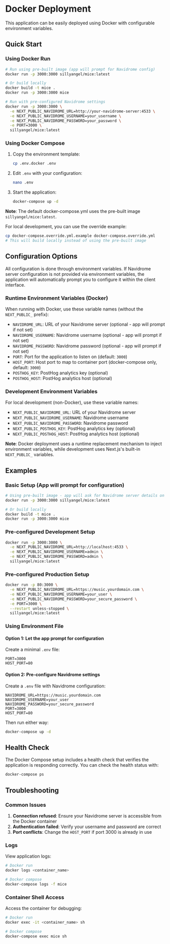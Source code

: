 # Docker Deployment

This application can be easily deployed using Docker with configurable environment variables.

## Quick Start

### Using Docker Run

```bash
# Run using pre-built image (app will prompt for Navidrome config)
docker run -p 3000:3000 sillyangel/mice:latest

# Or build locally
docker build -t mice .
docker run -p 3000:3000 mice

# Run with pre-configured Navidrome settings
docker run -p 3000:3000 \
  -e NEXT_PUBLIC_NAVIDROME_URL=http://your-navidrome-server:4533 \
  -e NEXT_PUBLIC_NAVIDROME_USERNAME=your_username \
  -e NEXT_PUBLIC_NAVIDROME_PASSWORD=your_password \
  -e PORT=3000 \
  sillyangel/mice:latest
```

### Using Docker Compose

1. Copy the environment template:

   ```bash
   cp .env.docker .env
   ```

2. Edit `.env` with your configuration:

   ```bash
   nano .env
   ```

3. Start the application:

   ```bash
   docker-compose up -d
   ```

**Note**: The default docker-compose.yml uses the pre-built image `sillyangel/mice:latest`.

For local development, you can use the override example:

```bash
cp docker-compose.override.yml.example docker-compose.override.yml
# This will build locally instead of using the pre-built image
```

## Configuration Options

All configuration is done through environment variables. If Navidrome server configuration is not provided via environment variables, the application will automatically prompt you to configure it within the client interface.

### Runtime Environment Variables (Docker)

When running with Docker, use these variable names (without the `NEXT_PUBLIC_` prefix):

- `NAVIDROME_URL`: URL of your Navidrome server (optional - app will prompt if not set)
- `NAVIDROME_USERNAME`: Navidrome username (optional - app will prompt if not set)  
- `NAVIDROME_PASSWORD`: Navidrome password (optional - app will prompt if not set)
- `PORT`: Port for the application to listen on (default: `3000`)
- `HOST_PORT`: Host port to map to container port (docker-compose only, default: `3000`)
- `POSTHOG_KEY`: PostHog analytics key (optional)
- `POSTHOG_HOST`: PostHog analytics host (optional)

### Development Environment Variables

For local development (non-Docker), use these variable names:

- `NEXT_PUBLIC_NAVIDROME_URL`: URL of your Navidrome server
- `NEXT_PUBLIC_NAVIDROME_USERNAME`: Navidrome username
- `NEXT_PUBLIC_NAVIDROME_PASSWORD`: Navidrome password
- `NEXT_PUBLIC_POSTHOG_KEY`: PostHog analytics key (optional)
- `NEXT_PUBLIC_POSTHOG_HOST`: PostHog analytics host (optional)

**Note**: Docker deployment uses a runtime replacement mechanism to inject environment variables, while development uses Next.js's built-in `NEXT_PUBLIC_` variables.

## Examples

### Basic Setup (App will prompt for configuration)

```bash
# Using pre-built image - app will ask for Navidrome server details on first launch
docker run -p 3000:3000 sillyangel/mice:latest

# Or build locally
docker build -t mice .
docker run -p 3000:3000 mice
```

### Pre-configured Development Setup

```bash
docker run -p 3000:3000 \
  -e NEXT_PUBLIC_NAVIDROME_URL=http://localhost:4533 \
  -e NEXT_PUBLIC_NAVIDROME_USERNAME=admin \
  -e NEXT_PUBLIC_NAVIDROME_PASSWORD=admin \
  sillyangel/mice:latest
```

### Pre-configured Production Setup

```bash
docker run -p 80:3000 \
  -e NEXT_PUBLIC_NAVIDROME_URL=https://music.yourdomain.com \
  -e NEXT_PUBLIC_NAVIDROME_USERNAME=your_user \
  -e NEXT_PUBLIC_NAVIDROME_PASSWORD=your_secure_password \
  -e PORT=3000 \
  --restart unless-stopped \
  sillyangel/mice:latest
```

### Using Environment File

#### Option 1: Let the app prompt for configuration

Create a minimal `.env` file:

```env
PORT=3000
HOST_PORT=80
```

#### Option 2: Pre-configure Navidrome settings

Create a `.env` file with Navidrome configuration:

```env
NAVIDROME_URL=https://music.yourdomain.com
NAVIDROME_USERNAME=your_user
NAVIDROME_PASSWORD=your_secure_password
PORT=3000
HOST_PORT=80
```

Then run either way:

```bash
docker-compose up -d
```

## Health Check

The Docker Compose setup includes a health check that verifies the application is responding correctly. You can check the health status with:

```bash
docker-compose ps
```

## Troubleshooting

### Common Issues

1. **Connection refused**: Ensure your Navidrome server is accessible from the Docker container
2. **Authentication failed**: Verify your username and password are correct
3. **Port conflicts**: Change the `HOST_PORT` if port 3000 is already in use

### Logs

View application logs:

```bash
# Docker run
docker logs <container_name>

# Docker compose
docker-compose logs -f mice
```

### Container Shell Access

Access the container for debugging:

```bash
# Docker run
docker exec -it <container_name> sh

# Docker compose
docker-compose exec mice sh
```
